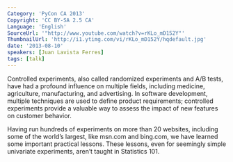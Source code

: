 ```yaml
---
Category: 'PyCon CA 2013'
Copyright: 'CC BY-SA 2.5 CA'
Language: 'English'
SourceUrl: '"http://www.youtube.com/watch?v=rKLo_mD152Y"'
ThumbnailUrl: 'http://i1.ytimg.com/vi/rKLo_mD152Y/hqdefault.jpg'
date: '2013-08-10'
speakers: [Juan Lavista Ferres]
tags: [talk]
---
```

Controlled experiments, also called randomized experiments and A/B tests, have had a profound influence on multiple fields, including medicine, agriculture, manufacturing, and advertising. In software development, multiple techniques are used to define product requirements; controlled experiments provide a valuable way to assess the impact of new features on customer behavior.

Having run hundreds of experiments on more than 20 websites, including some of the world’s largest, like msn.com and bing.com, we have learned some important practical lessons. These lessons, even for seemingly simple univariate experiments, aren’t taught in Statistics 101.